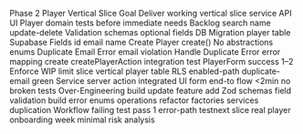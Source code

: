 Phase 2 Player Vertical Slice Goal Deliver working vertical slice service API UI Player domain tests before immediate needs Backlog search name update-delete Validation schemas optional fields DB Migration player table Supabase Fields id email name Create Player create() No abstractions enums Duplicate Email Error email violation Handle Duplicate Error error mapping create createPlayerAction integration test PlayerForm success 1–2 Enforce WIP limit slice vertical player table RLS enabled-path duplicate-email green Service server action integrated UI form end-to flow <2min no broken tests Over-Engineering build update feature add Zod schemas field validation build error enums operations refactor factories services duplication Workflow failing test pass 1 error-path testnext slice real player onboarding week minimal risk analysis
